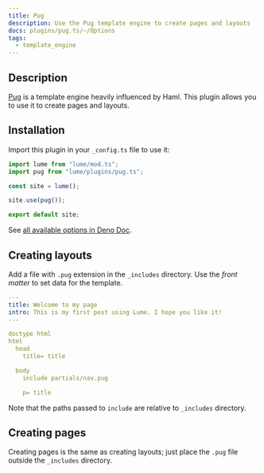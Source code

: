 ```yaml
---
title: Pug
description: Use the Pug template engine to create pages and layouts
docs: plugins/pug.ts/~/Options
tags:
  - template_engine
---
```


## Description

[Pug](https://pugjs.org/) is a template engine heavily influenced by Haml. This
plugin allows you to use it to create pages and layouts.

## Installation

Import this plugin in your `_config.ts` file to use it:

```js
import lume from "lume/mod.ts";
import pug from "lume/plugins/pug.ts";

const site = lume();

site.use(pug());

export default site;
```

See
[all available options in Deno Doc](https://doc.deno.land/https/deno.land/x/lume/plugins/pug.ts/~/Options).

## Creating layouts

Add a file with `.pug` extension in the `_includes` directory. Use the _front
matter_ to set data for the template.

```yml
---
title: Welcome to my page
intro: This is my first post using Lume. I hope you like it!
---

doctype html
html
  head
    title= title

  body
    include partials/nav.pug

    p= title
```

Note that the paths passed to `include` are relative to `_includes` directory.

## Creating pages

Creating pages is the same as creating layouts; just place the `.pug` file
outside the `_includes` directory.
